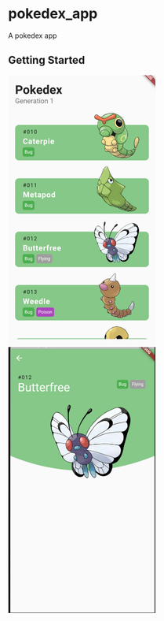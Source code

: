# pokedex_app

A pokedex app

## Getting Started

<img src="./screenshoots/app1.png" width="300px" alt="Screenshot"></img>
<br>
<img src="./screenshoots/app2.png" width="300px" alt="Screenshot"></img>

